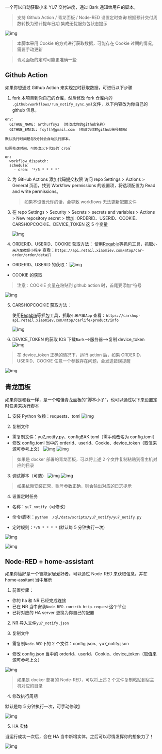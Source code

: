 一个可以自动获取小米 YU7 交付进度，通过 Bark 通知给用户的脚本。

> 支持 Github Action / 青龙面板 / Node-RED 设置定时查询
> 根据预计交付周数转换为预计提车日期
> 集成无忧服务包状态提示

![img](/img/para_succeed.jpg)

> 本脚本采用 Cookie 的方式进行获取数据，可能存在 Cookie 过期的情况，需要手动更新

> 青龙面板的定时可能更准确一些

## Github Action

如果你想通过 Github Action 来实现定时获取数据，可进行以下步骤

1. fork 本项目到你自己的仓库，然后修改 fork 仓库内的 `.github/workflows/run_notify_sync.yml`文件，以下内容改为你自己的 github 信息。

```
env:
  GITHUB_NAME: arthurfsy2 （修改成你的github名称）
  GITHUB_EMAIL: fsyflh@gmail.com （修改为你的github账号邮箱）
```

    默认执行时间是每5分钟会自动执行脚本。

    如需修改时间，可修改以下代码的`cron`

```
on:
  workflow_dispatch:
  schedule:
    - cron: '*/5 * * * *'
```

2. 为 GitHub Actions 添加代码提交权限 访问 repo Settings > Actions > General 页面，找到 Workflow permissions 的设置项，将选项配置为 Read and write permissions。

   > 如果不设置允许的话，会导致 workflows 无法更新配置文件

3. 在 repo Settings > Security > Secrets > secrets and variables > Actions > New repository secret > 增加:
   ORDERID、USERID、COOKIE、CARSHOPCOOKIE、DEVICE_TOKEN 这 5 个变量

   ![img](/img/添加变量.png)

4. ORDERID、USERID、COOKIE 获取方法：
   使用[Reqable](https://reqable.com/zh-CN)等抓包工具，抓取`小米汽车微信小程序`
   查看：`https://api.retail.xiaomiev.com/mtop/car-order/order/detail`

- ORDERID、USERID 的获取：
  ![img](/img/1.png)

- COOKIE 的获取

> 注意：COOKIE 变量在粘贴到 github action 时，首尾要添加`"`符号

![img](/img/2.png)

5. CARSHOPCOOKIE 获取方法：

   使用[Reqable](https://reqable.com/zh-CN)等抓包工具，抓取`小米汽车App`
   查看：`https://carshop-api.retail.xiaomiev.com/mtop/carlife/product/info`

   ![img](/img/4.png)

6. DEVICE_TOKEN 的获取
   IOS 下载`Bark`-->服务器-->复制 device_token
   ![img](/img/3.png)

> 在 device_token 正确的情况下，运行 action 后，如果 ORDERID、USERID、COOKIE 任意一个参数存在问题，会发送错误提醒

![img](/img/para_error.jpg)

## 青龙面板

如果你是和我一样，是一个略懂青龙面板的“脚本小子”，也可以通过以下来设置定时任务来执行脚本

1. 安装 Python 依赖：requests、toml
   ![img](/img/ql-1.png)

2. 复制文件

- 需复制文件：yu7_notify.py、configBAK.toml（需手动改名为 config.toml）
- 修改 config.toml 当中的 orderId、userId、Cookie、device_token（取值来源可参考上文）
  ![img](/img/ql-2.1.png)
  ![img](/img/ql-2.2.png)

> 如果是 docker 部署的青龙面板，可以将上述 2 个文件复制粘贴到宿主机对应的目录

3. 调试脚本（可选）
   ![img](/img/ql-3.1.png)
   ![img](/img/ql-3.2.png)

> 如果依赖安装正常、账号参数正确，则会输出对应的日志提示

4. 设置定时任务

- 名称：`yu7_notify`（可修改）

- 命令/脚本：`python  /ql/data/scripts/yu7_notify/yu7_notify.py`

- 定时规则：`*/5 * * * *` (默认每 5 分钟执行一次)

![img](/img/ql-4.1.png)

![img](/img/ql-4.2.png)

## Node-RED + home-assistant

如果你恰好是一个智能家居爱好者，可以通过 Node-RED 来获取信息，并在 home-assitant 当中展示

1. 前置步骤：

- 你的 ha 和 NR 已经完成连接
- 已在 NR 当中安装`Node-RED-contrib-http-request`这个节点
- 已将对应的 HA server 更换为你自己的配置

2. NR 导入文件`yu7_notify.json`

3. 复制文件

- 需复制`Node-RED`下的 2 个文件：config.json、yu7_notify.json

- 修改 config.json 当中的 orderId、userId、Cookie、device_token（取值来源可参考上文）

![img](/img/nr-3.png)

> 如果是 docker 部署的 Node-RED，可以将上述 2 个文件复制粘贴到宿主机对应的目录

4. 修改执行周期

默认是每 5 分钟执行一次，可手动修改】

![img](/img/nr-4.png)

5. HA 实体

当运行成功一次后，会在 HA 当中新增实体，之后可以尽情发挥你的想象力了！

![img](/img/nr-5.png)
